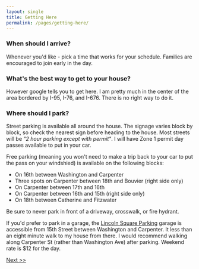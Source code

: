 ```yaml
---
layout: single
title: Getting Here
permalink: /pages/getting-here/
---
```


### When should I arrive?
Whenever you'd like - pick a time that works for your schedule. Families are encouraged to join early in the day. 

### What's the best way to get to your house?
However google tells you to get here. I am pretty much in the center of the area bordered by I-95, I-76, and I-676. There is no right way to do it. 

### Where should I park?
Street parking is available all around the house. The signage varies block by block, so check the nearest sign before heading to the house. Most streets will be *"2 hour parking except with permit"*. I will have Zone 1 permit day passes available to put in your car. 

Free parking (meaning you won't need to make a trip back to your car to put the pass on your windshied) is available on the following blocks:
- On 16th between Washington and Carpenter
- Three spots on Carpenter between 18th and Bouvier (right side only)
- On Carpenter between 17th and 16th
- On Carpenter between 16th and 15th (right side only)
- On 18th between Catherine and Fitzwater

Be sure to never park in front of a driveway, crosswalk, or fire hydrant. 

If you'd prefer to park in a garage, the [Lincoln Square Parking](https://goo.gl/maps/FptYUGYSjrYTDUPo7) garage is accessible from 15th Street between Washington and Carpenter. It less than an eight minute walk to my house from there. I would recommend walking along Carpenter St (rather than Washington Ave) after parking. Weekend rate is $12 for the day.


[Next >>](https://rauchb.github.io/party-faq/pages/bring/)